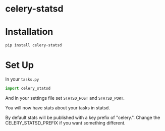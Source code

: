 celery-statsd
=============

# Installation

```
pip install celery-statsd
```

# Set Up

In your `tasks.py`

```python
import celery_statsd
```

And in your settings file set `STATSD_HOST` and `STATSD_PORT`.

You will now have stats about your tasks in statsd.

By default stats will be published with a key prefix of "celery.". Change the CELERY_STATSD_PREFIX
if you want something different.

